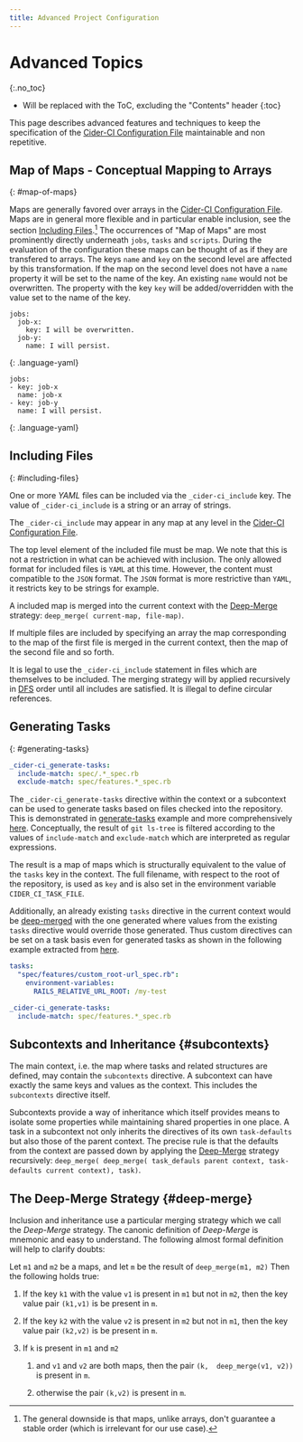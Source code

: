 ```yaml
---
title: Advanced Project Configuration
---
```

# Advanced Topics
{:.no_toc}

* Will be replaced with the ToC, excluding the "Contents" header
{:toc}

This page describes advanced features and techniques to keep the specification
of the [Cider-CI Configuration File] maintainable and non repetitive.


## Map of Maps - Conceptual Mapping to Arrays
{: #map-of-maps}

Maps are generally favored over arrays in the [Cider-CI Configuration File]. Maps are in
general more flexible and in particular enable inclusion, see the section
[Including Files](#including-files).[^map-order] The occurrences of  "Map of
Maps" are most prominently directly underneath `jobs`, `tasks` and `scripts`.
During the evaluation of the configuration these  maps can be thought of as if they
are transfered to arrays. The keys `name` and `key` on the second level are
affected by this transformation. If the map on the second level does not have
a `name` property it will be set to the name of the key. An existing `name`
would not be overwritten. The property with the key `key` will be
added/overridden with the value set to the name of the key.

    jobs:
      job-x:
        key: I will be overwritten.
      job-y:
        name: I will persist.
  {: .language-yaml}

    jobs:
    - key: job-x
      name: job-x
    - key: job-y
      name: I will persist.
  {: .language-yaml}


[^map-order]: The general downside is that maps, unlike arrays, don't guarantee a stable order (which is irrelevant for our use case).

## Including Files
{: #including-files}

One or more  _YAML_ files can be included via the `_cider-ci_include` key. The
value of `_cider-ci_include` is a string or an array of strings.

The `_cider-ci_include` may appear in any map at any level in the [Cider-CI
Configuration File].

The top level element of the included file must be map. We note that this is
not a restriction in what can be achieved with inclusion. The only allowed
format for included files is `YAML` at this time. However, the content must
compatible to the `JSON` format. The `JSON` format is more restrictive than
`YAML`, it restricts key to be strings for example.

A included map is merged into the current context with the
[Deep-Merge](#deep-merge) strategy: `deep_merge( current-map, file-map)`.

If multiple files are included by specifying an array the map corresponding to
the map of the first file is merged in the current context, then the map of the
second file and so forth.

It is legal to use the `_cider-ci_include` statement in files which are
themselves to be included. The merging strategy will by applied recursively in
[DFS][] order until all includes are satisfied. It is illegal to define
circular references.

  [DFS]: http://en.wikipedia.org/wiki/Depth-first_search

## Generating Tasks
{: #generating-tasks}


~~~yml
_cider-ci_generate-tasks:
  include-match: spec/.*_spec.rb
  exclude-match: spec/features.*_spec.rb
~~~

The `_cider-ci_generate-tasks` directive within the context or a subcontext can
be used to generate tasks based on files checked into the repository. This is
demonstrated in [generate-tasks] example and more comprehensively
[here](https://github.com/Madek/madek-webapp/blob/master/cider-ci/jobs/feature-tests.yml#L127-L128).
Conceptually, the result of `git ls-tree` is filtered according to the values
of `include-match` and `exclude-match` which are interpreted as regular
expressions.

The result is a map of maps which is structurally equivalent to the value of
the `tasks` key in the context. The full filename, with respect to the root
of the repository, is used as `key` and is also set in the environment variable
`CIDER_CI_TASK_FILE`.

Additionally, an already existing `tasks` directive in the current context
would be [deep-merged](#deep-merge) with the one generated where values from
the existing `tasks` directive would override those generated. Thus custom
directives can be set on a task basis even for generated tasks as shown in the
following example extracted from
[here](https://github.com/Madek/madek-webapp/blob/master/cider-ci/jobs/feature-tests.yml#L97-L128).


~~~yml
tasks:
  "spec/features/custom_root-url_spec.rb":
    environment-variables:
      RAILS_RELATIVE_URL_ROOT: /my-test

_cider-ci_generate-tasks:
  include-match: spec/features.*_spec.rb
~~~

## Subcontexts and Inheritance {#subcontexts}

The main context, i.e. the map where tasks and related structures are defined,
may contain the `subcontexts` directive. A subcontext can have exactly the same
keys and values as the context. This includes the `subcontexts` directive
itself.

Subcontexts provide a way of inheritance which itself provides means to isolate
some properties while maintaining shared properties in one place. A task in
a subcontext not only inherits the directives of its own `task-defaults` but
also those of the parent context. The precise rule is that the defaults from
the context are passed down by applying the [Deep-Merge](#deep-merge) strategy
recursively: `deep_merge( deep_merge( task_defauls parent context,
task-defaults current context), task)`.


## The Deep-Merge Strategy {#deep-merge}

Inclusion and inheritance use a particular merging strategy which we call the
_Deep-Merge_ strategy. The canonic definition of _Deep-Merge_ is mnemonic and
easy to understand. The following almost formal definition will help to clarify
doubts:

Let `m1` and `m2` be a maps, and let `m` be the result of `deep_merge(m1, m2)`
Then the  following holds true:

1. If the key `k1` with the value `v1` is present in `m1` but not in `m2`, then
  the key value pair `(k1,v1)` is be present in `m`.

2. If the key `k2` with the value `v2` is present in `m2` but not in `m1`, then
  the key value pair `(k2,v2)` is be present in `m`.

3. If `k` is present in `m1` and `m2`

    1. and  `v1` and `v2` are both maps, then the pair `(k,  deep_merge(v1, v2))` is present in `m`.

    2. otherwise the pair `(k,v2)` is present in `m`.


  [Cider-CI Configuration File]: /project-configuration/configuration-file.html
  [generate-tasks]: /demo-project/cider-ci/jobs/generate-tasks.yml


